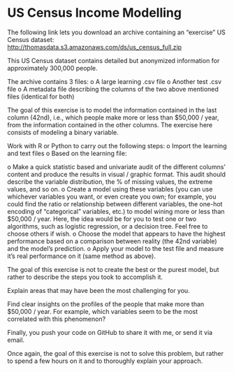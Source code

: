 # US Census Income Modelling

The following link lets you download an archive containing an “exercise” US Census dataset: http://thomasdata.s3.amazonaws.com/ds/us_census_full.zip

This US Census dataset contains detailed but anonymized information for approximately 300,000 people.

The archive contains 3 files: 
o A large learning .csv file
o Another test .csv file
o A metadata file describing the columns of the two above mentioned files (identical for both)

The goal of this exercise is to model the information contained in the last column (42nd), i.e., which people make more or less than $50,000 / year, from the information contained in the other columns. The exercise here consists of modeling a binary variable.

Work with R or Python to carry out the following steps:
o Import the learning and text files
o Based on the learning file:

o Make a quick statistic based and univariate audit of the different columns’ content and produce the results in visual / graphic format. This audit should describe the variable distribution, the % of missing values, the extreme values, and so on.
o Create a model using these variables (you can use whichever variables you want, or even create you own; for example, you could find the ratio or relationship between different variables, the one-hot encoding of “categorical” variables, etc.) to model wining more or less than $50,000 / year. Here, the idea would be for you to test one or two algorithms, such as logistic regression, or a decision tree. Feel free to choose others if wish.
o Choose the model that appears to have the highest performance based on a comparison between reality (the 42nd variable) and the model’s prediction. 
o Apply your model to the test file and measure it’s real performance on it (same method as above).

The goal of this exercise is not to create the best or the purest model, but rather to describe the steps you took to accomplish it.

Explain areas that may have been the most challenging for you.

Find clear insights on the profiles of the people that make more than $50,000 / year. For example, which variables seem to be the most correlated with this phenomenon?

Finally, you push your code on GitHub to share it with me, or send it via email.

Once again, the goal of this exercise is not to solve this problem, but rather to spend a few hours on it and to thoroughly explain your approach.
